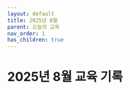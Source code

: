 ```yaml
---
layout: default
title: 2025년 8월
parent: 오늘의 교육
nav_order: 1
has_children: true
---
```

# 2025년 8월 교육 기록
